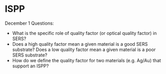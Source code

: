 # ISPP
December 1 Questions:
- What is the specific role of quality factor (or optical quality factor) in SERS?  
- Does a high quality factor mean a given material is a good SERS substrate?  Does a low quality factor mean a given material is a poor SERS substrate?
- How do we define the quality factor for two materials (e.g. Ag/Au) that support an ISPP?
